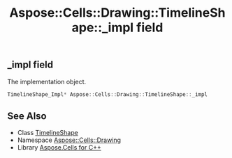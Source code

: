 ﻿---
title: Aspose::Cells::Drawing::TimelineShape::_impl field
linktitle: _impl
second_title: Aspose.Cells for C++ API Reference
description: 'Aspose::Cells::Drawing::TimelineShape::_impl field. The implementation object in C++.'
type: docs
weight: 600
url: /cpp/aspose.cells.drawing/timelineshape/_impl/
---
## _impl field


The implementation object.

```cpp
TimelineShape_Impl* Aspose::Cells::Drawing::TimelineShape::_impl
```

## See Also

* Class [TimelineShape](../)
* Namespace [Aspose::Cells::Drawing](../../)
* Library [Aspose.Cells for C++](../../../)

